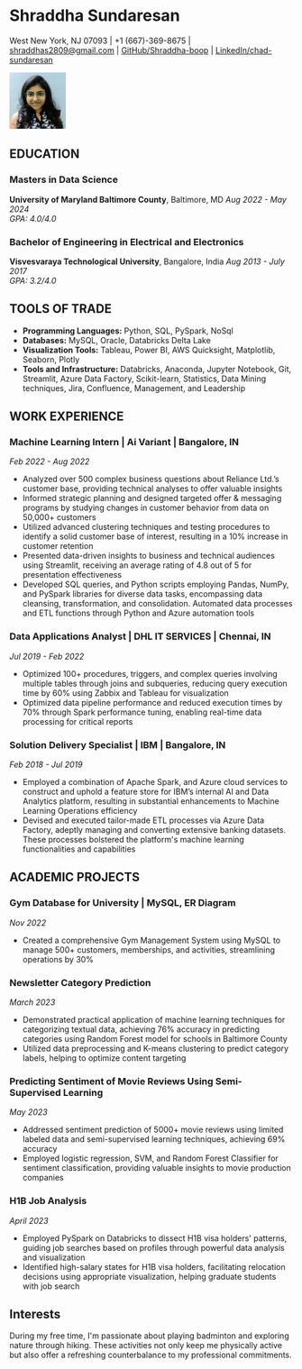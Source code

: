 # Shraddha Sundaresan
West New York, NJ 07093 | +1 (667)-369-8675 | shraddhas2809@gmail.com | [GitHub/Shraddha-boop](https://github.com/Shraddha-boop) | [LinkedIn/chad-sundaresan](https://www.linkedin.com/in/chad-sundaresan)

<img src="https://github.com/Shraddha-boop/UMBC-DATA606-FALL2023-MONDAY/blob/main/headshot_SS.jpg" alt="Shraddha Sundaresan Headshot" width="100" height="100">

## EDUCATION
### Masters in Data Science
**University of Maryland Baltimore County**, Baltimore, MD  *Aug 2022 - May 2024*  
*GPA: 4.0/4.0* 


### Bachelor of Engineering in Electrical and Electronics
**Visvesvaraya Technological University**, Bangalore, India  *Aug 2013 - July 2017*  
*GPA: 3.2/4.0*


## TOOLS OF TRADE
- **Programming Languages:** Python, SQL, PySpark, NoSql
- **Databases:** MySQL, Oracle, Databricks Delta Lake
- **Visualization Tools:** Tableau, Power BI, AWS Quicksight, Matplotlib, Seaborn, Plotly
- **Tools and Infrastructure:** Databricks, Anaconda, Jupyter Notebook, Git, Streamlit, Azure Data Factory, Scikit-learn, Statistics, Data Mining techniques, Jira, Confluence, Management, and Leadership

## WORK EXPERIENCE
### Machine Learning Intern | Ai Variant | Bangalore, IN
*Feb 2022 - Aug 2022*
- Analyzed over 500 complex business questions about Reliance Ltd.’s customer base, providing technical analyses to offer valuable insights
- Informed strategic planning and designed targeted offer & messaging programs by studying changes in customer behavior from data on 50,000+ customers
- Utilized advanced clustering techniques and testing procedures to identify a solid customer base of interest, resulting in a 10% increase in customer retention
- Presented data-driven insights to business and technical audiences using Streamlit, receiving an average rating of 4.8 out of 5 for presentation effectiveness
- Developed SQL queries, and Python scripts employing Pandas, NumPy, and PySpark libraries for diverse data tasks, encompassing data cleansing, transformation, and consolidation. Automated data processes and ETL functions through Python and Azure automation tools

### Data Applications Analyst | DHL IT SERVICES | Chennai, IN
*Jul 2019 - Feb 2022*
- Optimized 100+ procedures, triggers, and complex queries involving multiple tables through joins and subqueries, reducing query execution time by 60% using Zabbix and Tableau for visualization
- Optimized data pipeline performance and reduced execution times by 70% through Spark performance tuning, enabling real-time data processing for critical reports

### Solution Delivery Specialist | IBM | Bangalore, IN
*Feb 2018 - Jul 2019*
- Employed a combination of Apache Spark, and Azure cloud services to construct and uphold a feature store for IBM’s internal AI and Data Analytics platform, resulting in substantial enhancements to Machine Learning Operations efficiency
- Devised and executed tailor-made ETL processes via Azure Data Factory, adeptly managing and converting extensive banking datasets. These processes bolstered the platform's machine learning functionalities and capabilities

## ACADEMIC PROJECTS
### Gym Database for University | MySQL, ER Diagram
*Nov 2022*
- Created a comprehensive Gym Management System using MySQL to manage 500+ customers, memberships, and activities, streamlining operations by 30%

### Newsletter Category Prediction
*March 2023*
- Demonstrated practical application of machine learning techniques for categorizing textual data, achieving 76% accuracy in predicting categories using Random Forest model for schools in Baltimore County
- Utilized data preprocessing and K-means clustering to predict category labels, helping to optimize content targeting

### Predicting Sentiment of Movie Reviews Using Semi-Supervised Learning
*May 2023*
- Addressed sentiment prediction of 5000+ movie reviews using limited labeled data and semi-supervised learning techniques, achieving 69% accuracy
- Employed logistic regression, SVM, and Random Forest Classifier for sentiment classification, providing valuable insights to movie production companies

### H1B Job Analysis
*April 2023*
- Employed PySpark on Databricks to dissect H1B visa holders' patterns, guiding job searches based on profiles through powerful data analysis and visualization
- Identified high-salary states for H1B visa holders, facilitating relocation decisions using appropriate visualization, helping graduate students with job search

## Interests
During my free time, I'm passionate about playing badminton and exploring nature through hiking. These activities not only keep me physically active but also offer a refreshing counterbalance to my professional commitments.


